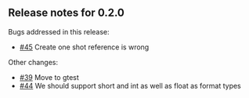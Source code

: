 ## Release notes for 0.2.0

Bugs addressed in this release:

* [#45](../../issues/45) Create one shot reference is wrong

Other changes:

* [#39](../../issues/39) Move to gtest
* [#44](../../issues/44) We should support short and int as well as float as format types



